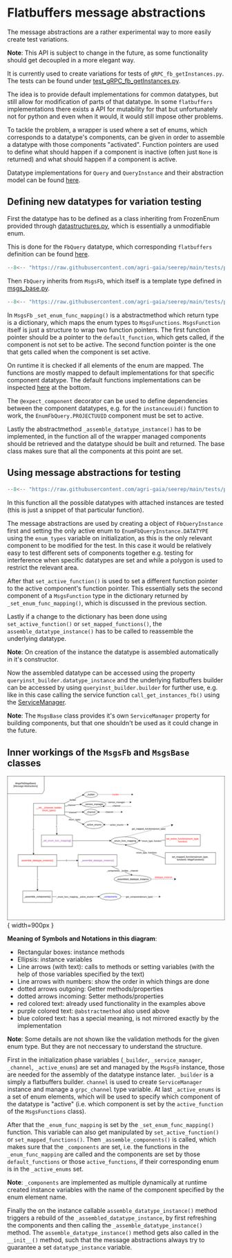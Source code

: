 # Flatbuffers message abstractions

The message abstractions are a rather experimental way to more easily create test variations.

**Note**: This API is subject to change in the future, as some functionality should get decoupled in a more elegant way.

It is currently used to create variations for tests of `gRPC_fb_getInstances.py`.
The tests can be found under [test_gRPC_fb_getInstances.py](https://github.com/agri-gaia/seerep/blob/main/tests/python/gRPC/instances/test_gRPC_fb_getInstances.py).

The idea is to provide default implementations for common datatypes,
but still allow for modification of parts of that datatype.
In some `flatbuffers` implementations there exists a API for mutability for that
but unfortunately not for python and even when it would, it would still impose other problems.

To tackle the problem, a wrapper is used where a set of enums, which corresponds to a datatype's components,
can be given in order to assemble a datatype with those components "activated".
Function pointers are used to define what should happen if a component is inactive (often just `None` is returned)
and what should happen if a component is active.

Datatype implementations for `Query` and `QueryInstance` and their abstraction model can be found
[here](https://github.com/agri-gaia/seerep/blob/main/tests/python/gRPC/util/msg_abs/msgs.py).

## Defining new datatypes for variation testing

First the datatype has to be defined as a class inheriting from
FrozenEnum provided through [datastructures.py](https://github.com/agri-gaia/seerep/blob/main/tests/python/gRPC/util/datastructures.py),
which is essentially a unmodifiable enum.

This is done for the `FbQuery` datatype, which corresponding
`flatbuffers` definition can be found [here](https://github.com/agri-gaia/seerep/blob/main/seerep_msgs/fbs/query.fbs).

```python
--8<-- "https://raw.githubusercontent.com/agri-gaia/seerep/main/tests/python/gRPC/util/msg_abs/msgs.py:22:36"
```

Then `FbQuery` inherits from `MsgsFb`, which itself is a template type defined in [msgs_base.py](https://github.com/agri-gaia/seerep/blob/main/tests/python/gRPC/util/msg_abs/msgs_base.py).

```python
--8<-- "https://raw.githubusercontent.com/agri-gaia/seerep/main/tests/python/gRPC/util/msg_abs/msgs.py:44:99"
```

In `MsgsFb` `_set_enum_func_mapping()` is a abstractmethod which return type is a dictionary,
which maps the enum types to `MsgsFunctions`.
`MsgsFunction` itself is just a structure to wrap two function pointers.
The first function pointer should be a pointer to the `default_function`, which gets called,
if the component is not set to be active.
The second function pointer is the one that gets called when the component is set active.

On runtime it is checked if all elements of the enum are mapped.
The functions are mostly mapped to default implementations for that specific component datatype.
The default functions implementations can be inspected [here](https://github.com/agri-gaia/seerep/blob/main/tests/python/gRPC/util/msg_abs/msgs.py)
at the bottom.

The `@expect_component` decorator can be used to define dependencies between the component datatypes, e.g. for the `instanceuuid()`
function to work, the `EnumFbQuery.PROJECTUUID` component must be set to active.

Lastly the abstractmethod `_assemble_datatype_instance()` has to be implemented,
in the function all of the wrapper managed components should be retrieved
and the datatype should be built and returned.
The base class makes sure that all the components at this point are set.

## Using message abstractions for testing

```python
--8<-- "https://raw.githubusercontent.com/agri-gaia/seerep/main/tests/python/gRPC/instances/test_gRPC_fb_getInstances.py:79:109"
```

In this function all the possible datatypes with attached instances are tested
(this is just a snippet of that particular function).

The message abstractions are used by creating a object of `FbQueryInstance` first and
setting the only active enum to `EnumFbQueryInstance.DATATYPE` using the `enum_types` variable on initialization,
as this is the only relevant component to be modified for the test.
In this case it would be relatively easy to test different sets of components together
e.g. testing for interference when specific datatypes are set and while a polygon is used to restrict the relevant area.

After that `set_active_function()` is used to set a different function pointer to the active component's function pointer.
This essentially sets the second component of a `MsgsFunction` type in the dictionary returned by
`_set_enum_func_mapping()`, which is discussed in the previous section.

Lastly if a change to the dictionary has been done using `set_active_function()` or `set_mapped_functions()`, the `assemble_datatype_instance()`
has to be called to reassemble the underlying datatype.

**Note**: On creation of the instance the datatype is assembled automatically in it's constructor.

Now the assembled datatype can be accessed using the property `queryinst_builder.datatype_instance` and
the underlying flatbuffers builder can be accessed by using `queryinst_builder.builder` for further use,
e.g. like in this case calling the service function `call_get_instances_fb()` using the [ServiceManager](http://127.0.0.1:8001/reference/python-helpers/#service_managerpy).

**Note**: The `MsgsBase` class provides it's own `ServiceManager` property for building components,
but that one shouldn't be used as it could change in the future.

## Inner workings of the `MsgsFb` and `MsgsBase` classes

![message-abstractions](../imgs/message-abstractions.svg){ width=900px }

**Meaning of Symbols and Notations in this diagram**:

- Rectangular boxes: instance methods
- Ellipsis: instance variables
- Line arrows (with text): calls to methods or setting variables (with the help of those variables specified by the text)
- Line arrows with numbers: show the order in which things are done
- dotted arrows outgoing: Getter methods/properties
- dotted arrows incoming: Setter methods/properties
- red colored text: already used functionality in the examples above
- purple colored text: `@abstractmethod` also used above
- blue colored text: has a special meaning, is not mirrored exactly by the implementation

**Note**: Some details are not shown like the validation methods for the given enum type.
But they are not neccessary to understand the structure.

First in the initialization phase variables (`_builder`, `_service_manager`, `_channel`, `_active_enums`) are set and
managed by the `MsgsFb` instance, those are needed for the assembly of the datatype instance later.
`_builder` is a simply a flatbuffers builder. `channel` is used to create `ServiceManager` instance
and manage a `grpc_channel` type variable. At last `_active_enums` is a set of enum elements, which will be used to specify
which component of the datatype is "active"
(i.e. which component is set by the `active_function` of the `MsgsFunctions` class).

After that the `_enum_func_mapping` is set by the `_set_enum_func_mapping()` function. This variable can also get
manipulated by `set_active_function()` or `set_mapped_functions()`.
Then `_assemble_components()` is called, which makes sure that the `_components` are set, i.e. the functions in the
`_enum_func_mapping` are called
and the components are set by those `default_functions` or those `active_functions`,
if their corresponding enum is in the `_active_enums` set.

**Note**: `_components` are implemented as multiple dynamically at runtime created instance variables with the name of
the component specified by the enum element name.

Finally the on the instance callable `assemble_datatype_instance()` method triggers a rebuild of the `_assembled_datatype_instance`,
by first refreshing the components and then calling the `_assemble_datatype_instance()` method.
The `assemble_datatype_instance()` method gets also called in the `__init__()` method,
such that the message abstractions always try to guarantee a set `datatype_instance` variable.
